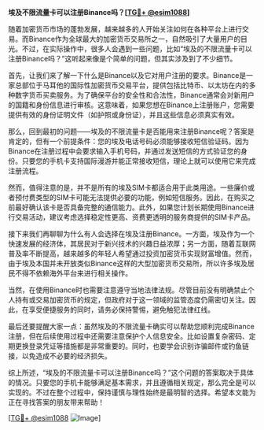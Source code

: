 **埃及不限流量卡可以注册Binance吗？[[TG💪+ @esim1088](https://t.me/s/esim1088)]**

随着加密货币市场的蓬勃发展，越来越多的人开始关注如何在各种平台上进行交易。而Binance作为全球最大的加密货币交易所之一，自然吸引了大量用户的目光。不过，在实际操作中，很多人会遇到一些问题，比如“埃及的不限流量卡可以注册Binance吗？”这听起来像是个简单的问题，但其实涉及到了不少细节。

首先，让我们来了解一下什么是Binance以及它对用户注册的要求。Binance是一家总部位于马耳他的国际性加密货币交易平台，提供包括比特币、以太坊在内的多种数字货币买卖服务。为了确保平台的安全性和合法性，Binance通常会对新用户的国籍和身份信息进行审核。这意味着，如果您想在Binance上注册账户，您需要提供有效的身份证明文件（如护照或身份证），并且这些信息必须真实有效。

那么，回到最初的问题——埃及的不限流量卡是否能用来注册Binance呢？答案是肯定的，但有一个前提条件：您的埃及电话号码必须能够接收短信验证码。因为Binance在注册过程中会要求输入手机号码，并通过发送短信的方式验证您的身份。只要您的手机卡支持国际漫游并能正常接收短信，理论上就可以使用它来完成注册流程。

然而，值得注意的是，并不是所有的埃及SIM卡都适合用于此类用途。一些廉价或者预付费类型的SIM卡可能无法提供必要的功能，例如短信服务。因此，在购买之前最好确认该卡是否具备完整的通信能力。此外，如果您计划长期使用Binance进行交易活动，建议考虑选择稳定性更高、资费更透明的服务商提供的SIM卡产品。

接下来我们再聊聊为什么有人会选择在埃及注册Binance。一方面，埃及作为一个快速发展的经济体，其居民对于新兴技术的兴趣日益浓厚；另一方面，随着互联网普及率不断提高，越来越多的年轻人希望通过投资加密货币实现财富增值。然而，由于埃及本国并未开放类似Binance这样的大型加密货币交易所，所以许多埃及居民不得不依赖海外平台来进行相关操作。

当然，在使用Binance时也需要注意遵守当地法律法规。尽管目前没有明确禁止个人持有或交易加密货币的规定，但政府对于这一领域的监管态度仍需密切关注。因此，在享受便捷服务的同时，请务必保持警惕，避免触犯法律红线。

最后还要提醒大家一点：虽然埃及的不限流量卡确实可以帮助您顺利完成Binance注册，但在后续使用过程中还需要注意保护个人信息安全。比如设置复杂密码、定期更换登录凭证等措施都是非常重要的。同时，也要学会识别诈骗邮件或钓鱼链接，以免造成不必要的经济损失。

综上所述，“埃及的不限流量卡可以注册Binance吗？”这个问题的答案取决于具体的情况。只要您的手机卡能够满足基本需求，并且遵循相关规定，那么完全是可以实现的。不过在整个过程中，保持谨慎与理性始终是最明智的选择。希望本文能为正在寻找答案的朋友带来帮助！

[[TG💪+ @esim1088](https://t.me/s/esim1088) ![Image](https://i.postimg.cc/4NQfJmqS/Snipaste-2025-05-13-00-14-12.png)]